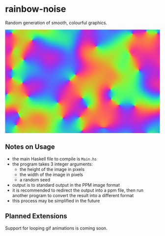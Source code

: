 # rainbow-noise
Random generation of smooth, colourful graphics.

![example image](sample.png?raw=true)

## Notes on Usage

- the main Haskell file to compile is ```Main.hs```
- the program takes 3 integer arguments:
  - the height of the image in pixels
  - the width of the image in pixels
  - a random seed
- output is to standard output in the PPM image format
- it is recommended to redirect the output into a ppm file, then run another program to convert the result into a different format
- this process may be simplified in the future

## Planned Extensions

Support for looping gif animations is coming soon.
